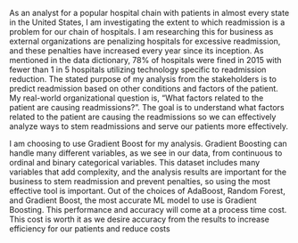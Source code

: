 As an analyst for a popular hospital chain with patients in almost every state in the United States, I am investigating the extent to which readmission is a problem for our chain of hospitals. I am researching this for business as external organizations are penalizing hospitals for excessive readmission, and these penalties have increased every year since its inception. As mentioned in the data dictionary, 78% of hospitals were fined in 2015 with fewer than 1 in 5 hospitals utilizing technology specific to readmission reduction. The stated purpose of my analysis from the stakeholders is to predict readmission based on other conditions and factors of the patient. My real-world organizational question is, “What factors related to the patient are causing readmissions?”. The goal is to understand what factors related to the patient are causing the readmissions so we can effectively analyze ways to stem readmissions and serve our patients more effectively.


I am choosing to use Gradient Boost for my analysis. Gradient Boosting can handle many different variables, as we see in our data, from continuous to ordinal and binary categorical variables. This dataset includes many variables that add complexity, and the analysis results are important for the business to stem readmission and prevent penalties, so using the most effective tool is important. Out of the choices of AdaBoost, Random Forest, and Gradient Boost, the most accurate ML model to use is Gradient Boosting. This performance and accuracy will come at a process time cost. This cost is worth it as we desire accuracy from the results to increase efficiency for our patients and reduce costs 

